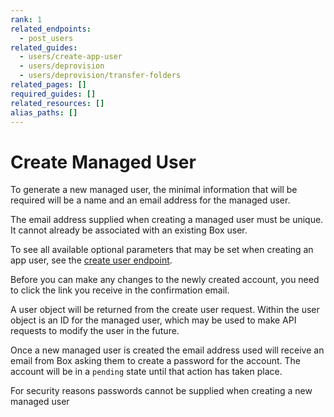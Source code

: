 ```yaml
---
rank: 1
related_endpoints:
  - post_users
related_guides:
  - users/create-app-user
  - users/deprovision
  - users/deprovision/transfer-folders
related_pages: []
required_guides: []
related_resources: []
alias_paths: []
---
```


# Create Managed User

To generate a new managed user, the minimal information that will be required
will be a name and an email address for the managed user.

<Message type='notice'>
  The email address supplied when creating a managed user must be unique. It
  cannot already be associated with an existing Box user.
</Message>

<Samples id='post_users' />

To see all available optional parameters that may be set when creating an app
user, see the [create user endpoint](endpoint://post-users).

<Message type='notice'>
Before you can make any changes to the newly created account, you need to
click the link you receive in the confirmation email.
</Message>

A user object will be returned from the create user request. Within the user
object is an ID for the managed user, which may be used to make API requests to
modify the user in the future.

Once a new managed user is created the email address used will receive an email
from Box asking them to create a password for the account. The account will be
in a `pending` state until that action has taken place.

<Message type='notice'>
  For security reasons passwords cannot be supplied when creating a new managed
  user
</Message>
